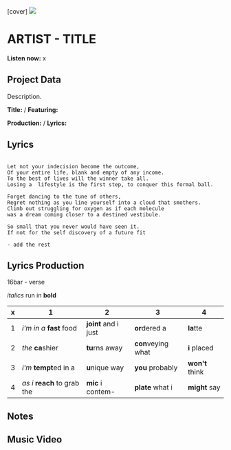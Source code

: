 [cover] ![](57175019_319474918741616_8502199518755923887_n.jpg)

# ARTIST - TITLE

**Listen now:** x

## Project Data

Description.


**Title:**  / **Featuring:** 

**Production:**  / **Lyrics:** 

## Lyrics

```

Let not your indecision become the outcome,
Of your entire life, blank and empty of any income.
To the best of lives will the winner take all.
Losing a  lifestyle is the first step, to conquer this formal ball.

Forget dancing to the tune of others,
Regret nothing as you line yourself into a cloud that smothers.
Climb out struggling for oxygen as if each molecule 
was a dream coming closer to a destined vestibule.

So small that you never would have seen it.
If not for the self discovery of a future fit

- add the rest

```

## Lyrics Production

16bar - verse

*italics* run in
**bold**

| x | 1 | 2 | 3 | 4 |
|---|---|---|---|---|
| 1 | *i'm in a* **fast** food | **joint** and i just  | **or**dered a  | **la**tte  |
| 2 | *the* **ca**shier | **tu**rns away  |  **con**veying what |  **i** placed |
| 3 | *i'm* **tempt**ed in a | **u**nique way  |  **you** probably |  **won't** think |
| 4 | *as i* **reach** to grab the |  **mic** i contem-  | **plate** what i | **might** say |

## Notes

## Music Video
